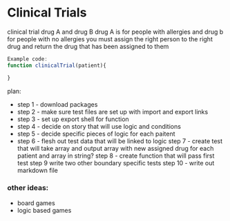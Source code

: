 # Clinical Trials

clinical trial drug A and drug B
drug A is for people with allergies and drug b for people with no allergies
you must assign the right person to the right drug and return the drug that has been assigned to them

```javascript
Example code:
function clinicalTrial(patient){

}

```

plan:

- step 1 - download packages
- step 2 - make sure test files are set up with import and export links
- step 3 - set up export shell for function
- step 4 - decide on story that will use logic and conditions
- step 5 - decide specific pieces of logic for each paitent
- step 6 - flesh out test data that will be linked to logic
  step 7 - create test that will take array and output array with new assigned drug for each patient and array in string?
  step 8 - create function that will pass first test
  step 9 write two other boundary specific tests
  step 10 - write out markdown file

### other ideas:

- board games
- logic based games
